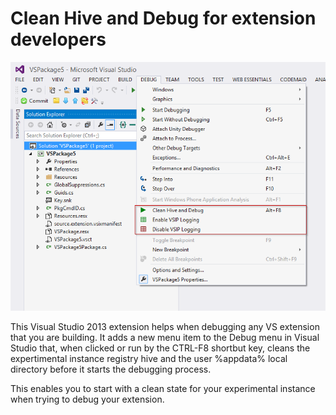 Clean Hive and Debug for extension developers
==

![](https://github.com/johnmcbride/CleanHiveAndDebugExtension/blob/master/CleanHiveAndDebugExtension/Resources/Images/Gallery_display_image.png)

This Visual Studio 2013 extension helps when debugging any VS extension that you are building. It adds a new menu item to the Debug menu in Visual Studio that, when clicked or run by the CTRL-F8 shortbut key, cleans the expertimental instance registry hive and the user %appdata% local directory before it starts the debugging process.

This enables you to start with a clean state for your experimental instance when trying to debug your extension.

